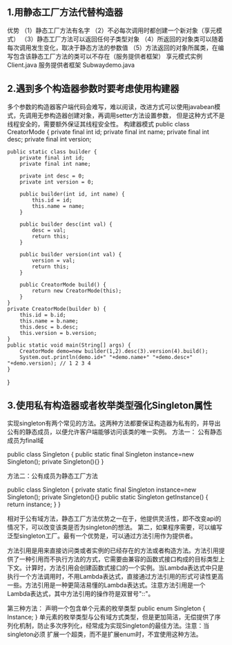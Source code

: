 ## 1.用静态工厂方法代替构造器
优势
（1）静态工厂方法有名字
（2）不必每次调用时都创建一个新对象（享元模式）
（3）静态工厂方法可以返回任何子类型对象
（4）所返回的对象类可以随着每次调用发生变化，取决于静态方法的参数值
（5）方法返回的对象所属类，在编写包含该静态工厂方法的类可以不存在（服务提供者框架）
享元模式实例Client.java
服务提供者框架 Subwaydemo.java


## 2.遇到多个构造器参数时要考虑使用构建器
多个参数的构造器客户端代码会难写，难以阅读，改进方式可以使用javabean模式，先调用无参构造器创建对象，再调用setter方法设置参数，
但是这种方式不是线程安全的，需要额外保证其线程安全性。
构建器模式
public class CreatorMode {
    private final int id;
    private final int name;
    private final int desc;
    private final int version;

    public static class builder {
        private final int id;
        private final int name;

        private int desc = 0;
        private int version = 0;

        public builder(int id, int name) {
            this.id = id;
            this.name = name;
        }

        public builder desc(int val) {
            desc = val;
            return this;
        }

        public builder version(int val) {
            version = val;
            return this;
        }

        public CreatorMode build() {
            return new CreatorMode(this);
        }
    }
    private CreatorMode(builder b) {
        this.id = b.id;
        this.name = b.name;
        this.desc = b.desc;
        this.version = b.version;
    }
    public static void main(String[] args) {
        CreatorMode demo=new builder(1,2).desc(3).version(4).build();
        System.out.println(demo.id+" "+demo.name+" "+demo.desc+" "+demo.version); // 1 2 3 4
    }
}

## 3.使用私有构造器或者枚举类型强化Singleton属性
实现singleton有两个常见的方法。这两种方法都要保证构造器为私有的，并导出公有的静态成员，以便允许客户端能够访问该类的唯一实例。
方法一： 公有静态成员为final域

public class Singleton {
        public static final Singleton instance=new Singleton();
        private Singleton(){}
}

方法二：公有成员为静态工厂方法

public class Singleton {
        private static final Singleton instance=new Singleton();
        private Singleton(){}
        public static Singleton getInstance()
        {
            return instance;
        }
}

相对于公有域方法，静态工厂方法优势之一在于，他提供灵活性，即不改变api的情况下，可以改变该类是否为singleton的想法。
第二，如果程序需要，可以编写泛型singleton工厂。最有一个优势是，可以通过方法引用作为提供者。

方法引用是用来直接访问类或者实例的已经存在的方法或者构造方法。方法引用提供了一种引用而不执行方法的方式，它需要由兼容的函数式接口构成的目标类型上下文。计算时，方法引用会创建函数式接口的一个实例。当Lambda表达式中只是执行一个方法调用时，不用Lambda表达式，直接通过方法引用的形式可读性更高一些。方法引用是一种更简洁易懂的Lambda表达式。注意方法引用是一个Lambda表达式，其中方法引用的操作符是双冒号"::"。

第三种方法： 声明一个包含单个元素的枚举类型
public enum Singleton {
    Instance;
}
单元素的枚举类型与公有域方式类型，但是更加简洁，无偿提供了序列化机制，防止多次序列化，经常成为实现Singleton的最佳方法。注意：当singleton必须
扩展一个超类，而不是扩展enum时，不宜使用这种方法。
